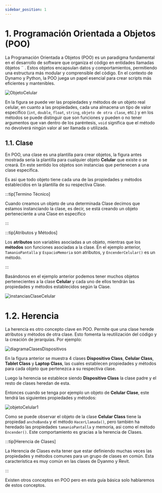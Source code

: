 ```yaml
---
sidebar_position: 1
---
```

# 1. Programación Orientada a Objetos (POO)
La Programación Orientada a Objetos (POO) es un paradigma fundamental en el desarrollo de
software que organiza el código en entidades llamadas öbjetos
¨
. Estos objetos encapsulan datos
y comportamientos, permitiendo una estructura más modular y comprensible del código. En el
contexto de Dynamo y Python, la POO juega un papel esencial para crear scripts más eficientes
y mantenibles.

<div style={{ textAlign: 'center' }}>
  <img
  src={require('./img/objetoCelular.png').default}
  alt="ObjetoCelular"/>
</div>

En la figura se puede ver las propiedades y métodos de un objeto real celular, en cuanto a
las propiedades, cada una almacena un tipo de valor específico (```int```, ```double```, ```float```, ```string```, ```objeto
de otra clase```, etc.) y en los métodos se puede distinguir que son funciones y pueden o no tener
argumentos que van dentro de los paréntesis, ```void``` significa que el método no devolverá ningún
valor al ser llamada o utilizada.

## 1.1. Clase

En POO, una clase es una plantilla para crear objetos, la figura antes mostrada seria la plantilla para cualquier objeto **Celular** que existe o se creará. En este sentido los objetos son instancias que pertenecen a una clase especifica. 

Es asi que todo objeto tiene cada una de las propiedades y métodos establecidos en la plantilla de su respectiva Clase.

:::tip[Termino Técnico]

Cuando creamos un objeto de una determinada Clase decimos que estamos instanciando la clase, es decir, se está
creando un objeto perteneciente a una Clase en especifico

:::

:::tip[Atributos y Métodos]

Los **atributos** son variables asociadas a un objeto, mientras que los **métodos** son funciones asociadas a la clase. En el ejemplo anterior, ```TamanioPantalla``` y ```EspacioMemoria``` son atributos, y ```EncenderCelular()``` es un método.

:::

Basándonos en el ejemplo anterior podemos tener muchos objetos pertenecientes a la clase **Celular** y cada uno de ellos tendrán las propiedades y métodos establecidos según la Clase.

<div style={{ textAlign: 'center' }}>
  <img
  src={require('./img/instanciasClaseCelular.png').default}
  alt="instanciasClaseCelular"/>
</div>

# 1.2. Herencia
La herencia es otro concepto clave en POO. Permite que una clase herede atributos y métodos
de otra clase. Esto fomenta la reutilización del código y la creación de jerarquías. Por ejemplo:

<div style={{ textAlign: 'center' }}>
  <img  style={{ maxWidth: '600px'}}
  src={require('./img/diagramaClasesDispositivos.png').default}
  alt="diagramaClasesDispositivos"/>
</div>

En la figura anterior se muestra 4 clases **Dispositivo Class**, **Celular Class**, **Tablet Class** y **Laptop Class**,
las cuales establecen propiedades y métodos para cada objeto que pertenezca a su respectiva clase. 

Luego la herencia se establece siendo **Dispositivo Class** la clase padre y el resto de clases heredan de esta. 

Entonces cuando se tenga por ejemplo un objeto de **Celular Clase**, este tendrá las siguientes propiedades y métodos:

<div style={{ textAlign: 'center' }}>
  <img  style={{ maxWidth: '300px'}}
  src={require('./img/objetoCelular1.png').default}
  alt="objetoCelular1"/>
</div>


Como se puede observar el objeto de la clase **Celular Class** tiene la propiedad ```anchoBanda``` y el método ```HacerLlamada()```, pero también ha heredado las propiedades ```tamanioPantalla``` y memoria, asi como el método ```Encender()```. Este comportamiento es gracias a la herencia de Clases.

:::tip[Herencia de Clases]

La Herencia de Clases evita tener que estar definiendo muchas veces las propiedades y métodos comunes para un grupo de clases en común. Esta característica es muy común en las clases de Dyanmo y Revit.

:::


Existen otros conceptos en POO pero en esta guía básica solo hablaremos de estos conceptos.